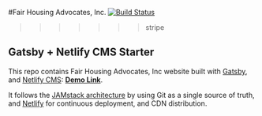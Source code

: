 #Fair Housing Advocates, Inc. [![Build Status](https://travis-ci.org/DarinLevesque/FHA.svg?branch=stripe)](https://travis-ci.org/DarinLevesque/FHA)
>>>>>>> stripe

## Gatsby + Netlify CMS Starter

This repo contains Fair Housing Advocates, Inc website built with [Gatsby](https://www.gatsbyjs.org/), and [Netlify CMS](https://www.netlifycms.org): **[Demo Link](https://gatsby-netlify-cms.netlify.com/)**.

It follows the [JAMstack architecture](https://jamstack.org) by using Git as a single source of truth, and [Netlify](https://www.netlify.com) for continuous deployment, and CDN distribution.
